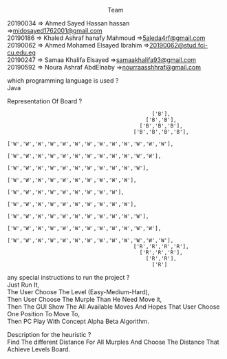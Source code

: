 
<p align="center" color="Red" >Team </p>

  20190034 => Ahmed Sayed Hassan hassan       =>midosayed1762001@gmail.com <br>
  20190186 => Khaled Ashraf hanafy Mahmoud    =>5aleda4rf@gmail.com <br>
  20190062 => Ahmed Mohamed Elsayed Ibrahim   =>20190062@stud.fci-cu.edu.eg <br>
  20190247 => Samaa Khalifa Elsayed           =>samaakhalifa93@gmail.com <br>
  20190592 => Noura Ashraf AbdElnaby          =>nourraasshhraf@gmail.com <br>
    

which programming language is used ? <br>
Java <br>

Representation Of Board ? <br>

                                                   ['B'],
                                                 ['B','B'],
                                               ['B','B','B'],
                                             ['B','B','B','B'],
                            ['W','W','W','W','W','W','W','W','W','W','W','W','W'],
                               ['W','W','W','W','W','W','W','W','W','W','W','W'],
                                 ['W','W','W','W','W','W','W','W','W','W','W'],
                                   ['W','W','W','W','W','W','W','W','W','W'],
                                     ['W','W','W','W','W','W','W','W','W'],
                                   ['W','W','W','W','W','W','W','W','W','W'],
                                 ['W','W','W','W','W','W','W','W','W','W','W'],
                               ['W','W','W','W','W','W','W','W','W','W','W','W'],
                            ['W','W','W','W','W','W','W','W','W','W','W','W','W'],
                                             ['R','R','R','R'],
                                               ['R','R','R'],
                                                 ['R','R'],
                                                   ['R']

any special instructions to run the project ? <br>
Just Run It,<br>
The User Choose The Level (Easy-Medium-Hard),<br>
Then User Choose The Murple Than He Need Move it,<br>
Then The GUI Show The All Available Moves And Hopes That User Choose One Position To Move To,<br>
Then PC Play With Concept Alpha Beta Algorithm.<br>

Description for the heuristic ?<br>
Find The different Distance For All Murples And Choose The Distance That Achieve Levels Board.<br>
